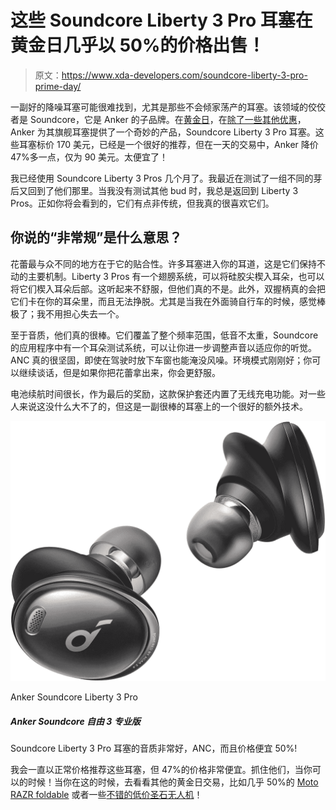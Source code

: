 # 这些 Soundcore Liberty 3 Pro 耳塞在黄金日几乎以 50%的价格出售！

> 原文：<https://www.xda-developers.com/soundcore-liberty-3-pro-prime-day/>

一副好的降噪耳塞可能很难找到，尤其是那些不会倾家荡产的耳塞。该领域的佼佼者是 Soundcore，它是 Anker 的子品牌。在[黄金日](https://www.xda-developers.com/amazon-prime-day/)，在[除了一些其他优惠](https://www.xda-developers.com/anker-amazon-prime-day-deals-2022/)，Anker 为其旗舰耳塞提供了一个奇妙的产品，Soundcore Liberty 3 Pro 耳塞。这些耳塞标价 170 美元，已经是一个很好的推荐，但在一天的交易中，Anker 降价 47%多一点，仅为 90 美元。太便宜了！

我已经使用 Soundcore Liberty 3 Pros 几个月了。我最近在测试了一组不同的芽后又回到了他们那里。当我没有测试其他 bud 时，我总是返回到 Liberty 3 Pros。正如你将会看到的，它们有点非传统，但我真的很喜欢它们。

## 你说的“非常规”是什么意思？

花蕾最与众不同的地方在于它的贴合性。许多耳塞进入你的耳道，这是它们保持不动的主要机制。Liberty 3 Pros 有一个翅膀系统，可以将硅胶尖楔入耳朵，也可以将它们楔入耳朵后部。这听起来不舒服，但他们真的不是。此外，双握柄真的会把它们卡在你的耳朵里，而且无法挣脱。尤其是当我在外面骑自行车的时候，感觉棒极了；我不用担心失去一个。

至于音质，他们真的很棒。它们覆盖了整个频率范围，低音不太重，Soundcore 的应用程序中有一个耳朵测试系统，可以让你进一步调整声音以适应你的听觉。ANC 真的很坚固，即使在驾驶时放下车窗也能淹没风噪。环境模式刚刚好；你可以继续谈话，但是如果你把花蕾拿出来，你会更舒服。

电池续航时间很长，作为最后的奖励，这款保护套还内置了无线充电功能。对一些人来说这没什么大不了的，但这是一副很棒的耳塞上的一个很好的额外技术。

 <picture>![The Soundcore Liberty 3 Pro earbuds have great sound, ANC, and they're a steal at alomst 50% off!](img/c302a2916b79c1e8e8c009cde2e0f569.png)</picture> 

Anker Soundcore Liberty 3 Pro

##### Anker Soundcore 自由 3 专业版

Soundcore Liberty 3 Pro 耳塞的音质非常好，ANC，而且价格便宜 50%!

我会一直以正常价格推荐这些耳塞，但 47%的价格非常便宜。抓住他们，当你可以的时候！当你在这的时候，去看看其他的黄金日交易，比如几乎 50%的 [Moto RAZR foldable](https://www.xda-developers.com/motorola-smartphones-prime-day-deals/) 或者一些[不错的低价圣石无人机](https://www.xda-developers.com/holy-stone-drones-prime-day-2022/)！